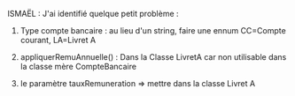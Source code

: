 ISMAËL :
J'ai identifié quelque petit problème :

1) Type compte bancaire : au lieu d'un string, faire une ennum CC=Compte courant, LA=Livret A

2) appliquerRemuAnnuelle() : Dans la Classe LivretA car non utilisable dans la classe mère CompteBancaire

3) le paramètre tauxRemuneration => mettre dans la classe Livret A
